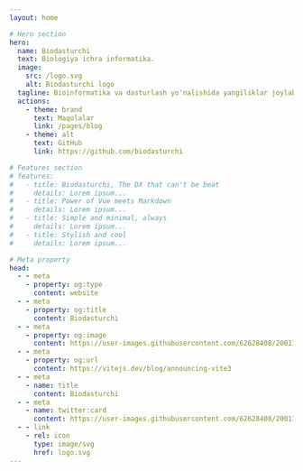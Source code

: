```yaml
---
layout: home

# Hero section
hero:
  name: Biodasturchi
  text: Biologiya ichra informatika.
  image:
    src: /logo.svg
    alt: Biodasturchi logo
  tagline: Bioinformatika va dasturlash yo'nalishida yangiliklar joylab boruvchi web sayt
  actions:
    - theme: brand
      text: Maqolalar
      link: /pages/blog
    - theme: alt
      text: GitHub
      link: https://github.com/biodasturchi

# Features section
# features:
#   - title: Biodasturchi, The DX that can't be beat
#     details: Lorem ipsum...
#   - title: Power of Vue meets Markdown
#     details: Lorem ipsum...
#   - title: Simple and minimal, always
#     details: Lorem ipsum...
#   - title: Stylish and cool
#     details: Lorem ipsum...

# Meta property
head:
  - - meta
    - property: og:type
      content: website
  - - meta
    - property: og:title
      content: Biodasturchi
  - - meta
    - property: og:image
      content: https://user-images.githubusercontent.com/62628408/200117602-4b274d14-b1b2-4f61-8dcd-9f9482c677a0.png
  - - meta
    - property: og:url
      content: https://vitejs.dev/blog/announcing-vite3
  - - meta
    - name: title
      content: Biodasturchi
  - - meta
    - name: twitter:card
      content: https://user-images.githubusercontent.com/62628408/200117602-4b274d14-b1b2-4f61-8dcd-9f9482c677a0.png
  - - link
    - rel: icon
      type: image/svg
      href: logo.svg
---
```

